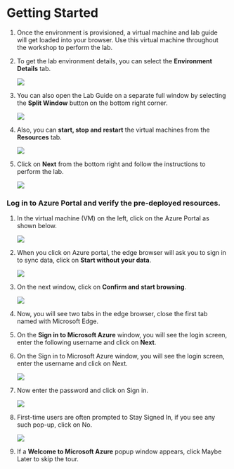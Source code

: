 # Getting Started

1. Once the environment is provisioned, a virtual machine and lab guide will get loaded into your browser. Use this virtual machine throughout the workshop to perform the lab.

1. To get the lab environment details, you can select the **Environment Details** tab.

    ![](../images/image-100.png)

1. You can also open the Lab Guide on a separate full window by selecting the **Split Window** button on the bottom right corner.

    ![](../images/image-200.jpg)    

1. Also, you can **start, stop and restart** the virtual machines from the **Resources** tab.

    ![](../images/image002.jpg)
    
1. Click on **Next** from the bottom right and follow the instructions to perform the lab.

    ![](../images/image-901.jpg)

### Log in to Azure Portal and verify the pre-deployed resources.

1. In the virtual machine (VM) on the left, click on the Azure Portal as shown below.

    ![](../images/azure.png)

1. When you click on Azure portal, the edge browser will ask you to sign in to sync data, click on **Start without your data**.

    ![](../images/welcomegmail.png)

1. On the next window, click on **Confirm and start browsing**.

     ![](../images/welcomegamail2.png)

1. Now, you will see two tabs in the edge browser, close the first tab named with Microsoft Edge.
1. On the **Sign in to Microsoft Azure** window, you will see the login screen, enter the following username and click on **Next**.
1. On the Sign in to Microsoft Azure window, you will see the login screen, enter the username and click on Next.

    ![](../images/portal1.png)
     
1. Now enter the password and click on Sign in.
  
    ![](../images/portal2.png)

1. First-time users are often prompted to Stay Signed In, if you see any such pop-up, click on No.

    ![](../images/portal3.png)

1. If a **Welcome to Microsoft Azure** popup window appears, click Maybe Later to skip the tour.
